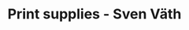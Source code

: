 ---
title: "Print supplies - Sven Väth"
url: /aschaffenburg/print-supplies-sven-vaeth/
shop: Allgemein
---